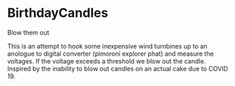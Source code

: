 # BirthdayCandles
Blow them out

This is an attempt to hook some inexpensive wind turnbines up to an anologue to digital converter (pimoroni explorer phat) and measure the voltages. If the voltage exceeds a threshold we blow out the candle. Inspired by the inability to blow out candles on an actual cake due to COVID 19.
